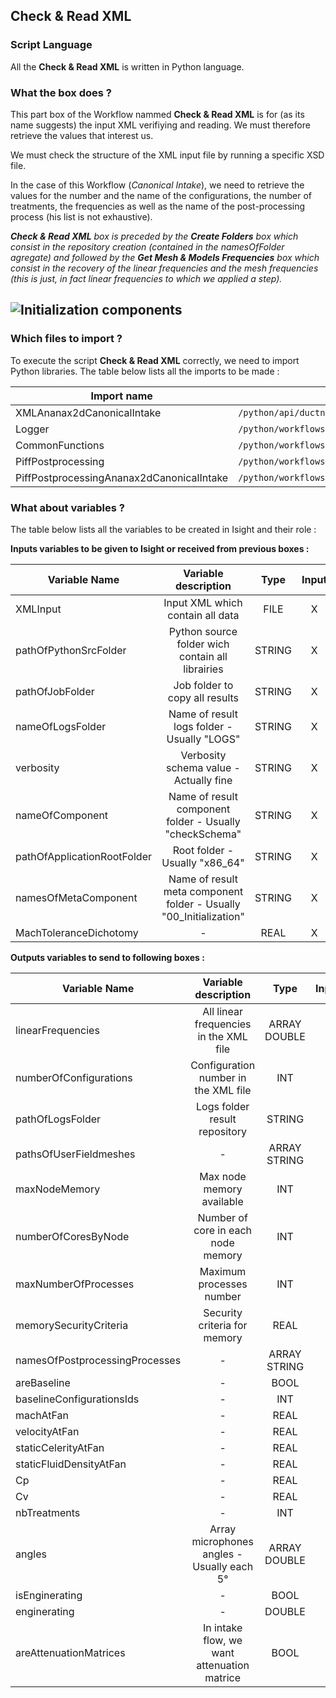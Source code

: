 ## Check & Read XML
### Script Language

All the __Check & Read XML__ is written in Python language.
### What the box does ?

This part box of the Workflow nammed  __Check & Read XML__ is for (as its name suggests) the input XML verifiying and reading. We must therefore retrieve the values that interest us.

We must check the structure of the XML input file by running a specific XSD file.

In the case of this Workflow (*Canonical Intake*), we need to retrieve the values for the number and the name of the configurations, the number of treatments, the frequencies as well as the name of the post-processing process (his list is not exhaustive).

*__Check & Read XML__ box is preceded by the __Create Folders__ box which consist in the repository creation (contained in the *namesOfFolder* agregate) and followed by the __Get Mesh & Models Frequencies__ box which consist in the recovery of the linear frequencies and the mesh frequencies (this is just, in fact linear frequencies to which we applied a step).*

![Initialization components](https://user-images.githubusercontent.com/45098441/72733881-11081980-3b99-11ea-8d64-d0a6db042717.jpeg)
----------------------------


### Which files to import ?

To execute the script __Check & Read XML__ correctly, we need to import Python libraries.
The table below lists all the imports to be made :

| Import name | Import location |
| ------ | ------ |
| XMLAnanax2dCanonicalIntake | `/python/api/ductnoise/fannoise/ananax/ananax2d_canonical_intake` |
| Logger | `/python/workflows/common` |
| CommonFunctions | `/python/workflows/common` |
| PiffPostprocessing | `/python/workflows/ductnoise/common/postprocessing` |
| PiffPostprocessingAnanax2dCanonicalIntake | `/python/workflows/ductnoise/fannoise/ananax/ananax2d_canonical_intake` |

### What about variables ?

The table below lists all the variables to be created in Isight and their role :

__Inputs variables to be given to Isight or received from previous boxes :__ 

| Variable Name | Variable description | Type | Input | Output |
| ------ | :------------: | :------: | :------: |  :------: |
| XMLInput | Input XML which contain all data | FILE | X |- |
| pathOfPythonSrcFolder | Python source folder wich contain all librairies | STRING | X |- |
| pathOfJobFolder | Job folder to copy all results | STRING | X | - |
| nameOfLogsFolder | Name of result logs folder - Usually "LOGS" | STRING | X | - |
| verbosity | Verbosity schema value - Actually fine | STRING | X | - |
| nameOfComponent | Name of result component folder - Usually "checkSchema" | STRING | X | - |
| pathOfApplicationRootFolder | Root folder - Usually "x86_64" | STRING | X | - |
| namesOfMetaComponent | Name of result meta component folder - Usually "00_Initialization" | STRING | X | - |
| MachToleranceDichotomy | - | REAL | X | - |


__Outputs variables to send to following boxes :__

| Variable Name | Variable description | Type | Input | Output |
| ------ | :------------: | :------: | :------: |  :------: |
| linearFrequencies | All linear frequencies in the XML file | ARRAY DOUBLE | - | X |
| numberOfConfigurations | Configuration number in the XML file | INT | - | X |
| pathOfLogsFolder | Logs folder result repository | STRING | - | X |
| pathsOfUserFieldmeshes | - | ARRAY STRING | - | X |
| maxNodeMemory | Max node memory available | INT | - | X |
| numberOfCoresByNode | Number of core in each node memory | INT | - | X |
| maxNumberOfProcesses | Maximum processes number | INT | - | X |
| memorySecurityCriteria | Security criteria for memory | REAL | - | X |
| namesOfPostprocessingProcesses | - | ARRAY STRING | - | X |
| areBaseline | - | BOOL | - | X |
| baselineConfigurationsIds | - | INT | - | X |
| machAtFan | - | REAL | - | X |
| velocityAtFan | - | REAL | - | X |
| staticCelerityAtFan | - | REAL | - | X |
| staticFluidDensityAtFan | - | REAL | - | X |
| Cp | - | REAL | - | X |
| Cv | - | REAL | - | X |
| nbTreatments | - | INT | - | X |
| angles | Array microphones angles - Usually each 5° | ARRAY DOUBLE | - | X |
| isEnginerating | - | BOOL | - | X |
| enginerating | - | DOUBLE | - | X |
| areAttenuationMatrices | In intake flow, we want attenuation matrice | BOOL | - | X |

